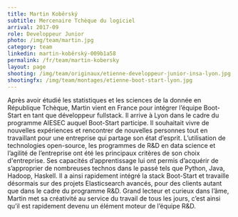 ```yaml
---
title: Martin Koběrský
subtitle: Mercenaire Tchèque du logiciel
arrival: 2017-09
role: Developpeur Junior
photo: /img/team/martin.jpg
category: team
linkedin: martin-koběrský-009b1a58
permalink: /fr/team/martin-kobersky
layout: page
shooting: /img/team/originaux/etienne-developpeur-junior-insa-lyon.jpg
shootingfx: /img/team/montages/etienne-boot-start-lyon.jpg
---
```

Après avoir étudié les statistiques et les sciences de la donnée en République Tchèque, Martin vient en France pour intégrer l’équipe Boot-Start en tant que développeur fullstack. Il arrive à Lyon dans le cadre du programme AIESEC auquel Boot-Start participe.
Il souhaitait vivre de nouvelles expériences et rencontrer de nouvelles personnes tout en travaillant pour une entreprise qui partage son état d’esprit. L’utilisation de technologies open-source, les programmes de R&D en data science et l’agilité de l’entreprise ont été les principaux critères de son choix d'entreprise. Ses capacités d’apprentissage lui ont permis d’acquérir de s’approprier de nombreuses technos dans le passé tels que Python, Java, Hadoop, Haskell. Il a ainsi rapidement intégré la stack Boot-Start et travaille désormais sur des projets Elasticsearch avancés, pour des clients autant que dans le cadre du programme R&D. Grand lecteur et curieux dans l’âme, Martin met sa créativité au service du travail de tous les jours, c’est ainsi qu’il est rapidement devenu un élément moteur de l’équipe R&D.

